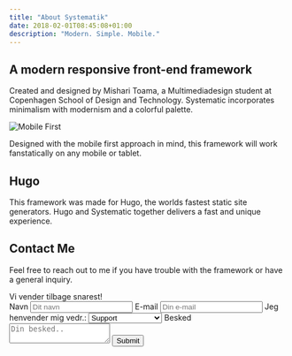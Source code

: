 ```yaml
---
title: "About Systematik"
date: 2018-02-01T08:45:08+01:00
description: "Modern. Simple. Mobile."
---
```

## A modern responsive front-end framework  
Created and designed by Mishari Toama, a Multimediadesign student at Copenhagen School of Design and Technology. Systematic incorporates minimalism with modernism and a colorful palette.

![Mobile First](/framework/img/mobile-first.png#pageimg)

Designed with the mobile first approach in mind, this framework will work fanstatically on any mobile or tablet.

## Hugo

This framework was made for Hugo, the worlds fastest static site generators. Hugo and Systematic together delivers a fast and unique experience.

## Contact Me

Feel free to reach out to me if you have trouble with the framework or have a general inquiry.

<section class="row">
    <div class="container">
        <div id="formfeedback" class="hidden">Vi vender tilbage snarest!</div>
        <form action="" method="post" id="kontaktmig">
            <label for="Navn">Navn</label>
            <input type="text" id="navn" name="navn" placeholder="Dit navn">
            <label for="email">E-mail</label>
            <input type="email" id="email" name="email" placeholder="Din e-mail">
            <label for="henvendelse">Jeg henvender mig vedr.:</label>
            <select id="henvendelse" name="henvendelse">
                <option value="support">Support</option>
                <option value="tilbud">Tilbud</option>
                <option value="prepurchase">Spørgsmål før køb</option>
              </select>
            <label for="besked">Besked</label>
            <textarea id="besked" name="besked" placeholder="Din besked.."></textarea>
            <input type="submit" name="submit" value="Submit">
            <div id="formfailure" class="hidden"></div>
        </form>
    </div>
</section>